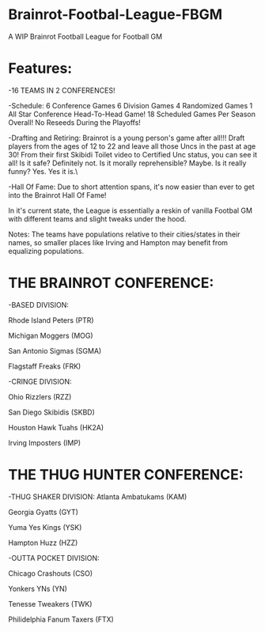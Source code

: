 # Brainrot-Footbal-League-FBGM
A WIP Brainrot Football League for Football GM

# Features:

-16 TEAMS IN 2 CONFERENCES!

-Schedule:
  6 Conference Games
  6 Division Games
  4 Randomized Games
  1 All Star Conference Head-To-Head Game!
  18 Scheduled Games Per Season Overall!
  No Reseeds During the Playoffs!

-Drafting and Retiring:
Brainrot is a young person's game after all!!!
Draft players from the ages of 12 to 22 and leave all those Uncs in the past at age 30!
From their first Skibidi Toilet video to Certified Unc status, you can see it all!
Is it safe? Definitely not. 
Is it morally reprehensible? Maybe. 
Is it really funny? Yes. Yes it is.\

-Hall Of Fame:
Due to short attention spans, it's now easier than ever to get into the Brainrot Hall Of Fame!


In it's current state, the League is essentially a reskin of vanilla Footbal GM with different teams and slight tweaks under the hood.

Notes:
The teams have populations relative to their cities/states in their names, so smaller places like Irving and Hampton may benefit from equalizing populations.


# THE BRAINROT CONFERENCE:


  -BASED DIVISION:
   
   Rhode Island Peters (PTR)
   
   Michigan Moggers (MOG)
   
   San Antonio Sigmas (SGMA)
   
   Flagstaff Freaks (FRK)
   


  -CRINGE DIVISION:
  
   Ohio Rizzlers (RZZ)
   
   San Diego Skibidis (SKBD)
   
   Houston Hawk Tuahs (HK2A)
   
   Irving Imposters (IMP)


# THE THUG HUNTER CONFERENCE:


  -THUG SHAKER DIVISION:
   Atlanta Ambatukams (KAM)
   
   Georgia Gyatts (GYT)
   
   Yuma Yes Kings (YSK)
   
   Hampton Huzz (HZZ)
   

   
  -OUTTA POCKET DIVISION:
  
   Chicago Crashouts (CSO)
   
   Yonkers YNs (YN)
   
   Tenesse Tweakers (TWK)
   
   Philidelphia Fanum Taxers (FTX)

